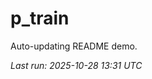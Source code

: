 # p_train

Auto-updating README demo.

<!--START_SECTION:status-->
_Last run: 2025-10-28 13:31 UTC_
<!--END_SECTION:status-->
























































































































































































































































































































































































































































































































































































































































































































































































































































































































































































































































































































































































































































































































































































































































































































































































































